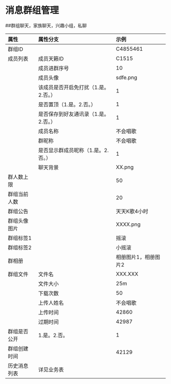 







# 消息群组管理

##群组聊天，家族聊天，兴趣小组，私聊  

| 属性 | 属性分支 | 示例 |
| :--- | :--- | :--- |
| 群组ID |  | C4855461 |
| 成员列表 | 成员天籁ID | C1515 |
|  | 成员进群序号 | 10 |
|  | 成员头像 | sdfe.png |
|  | 该成员是否开启免打扰（1.是。2.否。） | 1 |
|  | 是否置顶（1.是。2.否。） | 1 |
|  | 是否保存到好友通讯录（1.是。2.否。） | 1 |
|  | 成员名称 | 不会唱歌 |
|  | 群昵称 | 不会唱歌 |
|  | 是否显示群成员昵称（1.是。2.否。） | 1 |
|  | 聊天背景 | XX.png |
| 群人数上限 |  | 50 |
| 群组当前人数 |  | 20 |
| 群组公告 |  | 天天K歌4小时 |
| 群组头像图片 |  | XXXX.png |
| 群组标签1 |  | 摇滚 |
| 群组标签2 |  | 小摇滚 |
| 群相册 |  | 相册图片1，相册图片2 |
| 群组文件 | 文件名 | XXX.XXX |
|  | 文件大小 | 25m |
|  | 下载次数 | 50 |
|  | 上传人姓名 | 不会唱歌 |
|  | 上传时间 | 42860 |
|  | 过期时间 | 42987 |
| 群组是否公开 | 1.是。2.否。 | 1 |
| 群组创建时间 |  | 42129 |
| 历史消息列表 | 详见业务表 |  |



